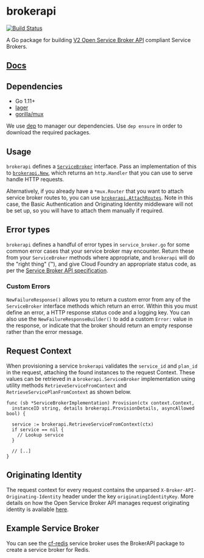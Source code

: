 # brokerapi

[![Build
Status](https://travis-ci.org/pivotal-cf/brokerapi.svg?branch=master)](https://travis-ci.org/pivotal-cf/brokerapi)

A Go package for building [V2 Open Service Broker
API](https://github.com/openservicebrokerapi/servicebroker/) compliant Service
Brokers.

## [Docs](https://godoc.org/github.com/pivotal-cf/brokerapi)

## Dependencies

- Go 1.11+
- [lager](https://github.com/cloudfoundry/lager)
- [gorilla/mux](https://github.com/gorilla/mux)

We use [dep](https://github.com/golang/dep) to manager our dependencies. Use
`dep ensure` in order to download the required packages.

## Usage

`brokerapi` defines a
[`ServiceBroker`](https://godoc.org/github.com/pivotal-cf/brokerapi#ServiceBroker)
interface. Pass an implementation of this to
[`brokerapi.New`](https://godoc.org/github.com/pivotal-cf/brokerapi#New), which
returns an `http.Handler` that you can use to serve handle HTTP requests.

Alternatively, if you already have a `*mux.Router` that you want to attach
service broker routes to, you can use
[`brokerapi.AttachRoutes`](https://godoc.org/github.com/pivotal-cf/brokerapi#AttachRoutes).
Note in this case, the Basic Authentication and Originating Identity middleware
will not be set up, so you will have to attach them manually if required.

## Error types

`brokerapi` defines a handful of error types in `service_broker.go` for some
common error cases that your service broker may encounter. Return these from
your `ServiceBroker` methods where appropriate, and `brokerapi` will do the
"right thing" (™), and give Cloud Foundry an appropriate status code, as per
the [Service Broker API
specification](https://docs.cloudfoundry.org/services/api.html).

### Custom Errors

`NewFailureResponse()` allows you to return a custom error from any of the
`ServiceBroker` interface methods which return an error. Within this you must
define an error, a HTTP response status code and a logging key. You can also
use the `NewFailureResponseBuilder()` to add a custom `Error:` value in the
response, or indicate that the broker should return an empty response rather
than the error message.

## Request Context

When provisioning a service `brokerapi` validates the `service_id` and `plan_id`
in the request, attaching the found instances to the request Context. These
values can be retrieved in a `brokerapi.ServiceBroker` implementation using 
utility methods `RetrieveServiceFromContext` and `RetrieveServicePlanFromContext`
as shown below.

```golang
func (sb *ServiceBrokerImplementation) Provision(ctx context.Context,
  instanceID string, details brokerapi.ProvisionDetails, asyncAllowed bool) {

  service := brokerapi.RetrieveServiceFromContext(ctx)
  if service == nil {
    // Lookup service
  }

  // [..]
}
```

## Originating Identity

The request context for every request contains the unparsed
`X-Broker-API-Originating-Identity` header under the key
`originatingIdentityKey`.  More details on how the Open Service Broker API
manages request originating identity is available
[here](https://github.com/openservicebrokerapi/servicebroker/blob/master/spec.md#originating-identity).

## Example Service Broker

You can see the
[cf-redis](https://github.com/pivotal-cf/cf-redis-broker/blob/2f0e9a8ebb1012a9be74bbef2d411b0b3b60352f/broker/broker.go)
service broker uses the BrokerAPI package to create a service broker for Redis.
